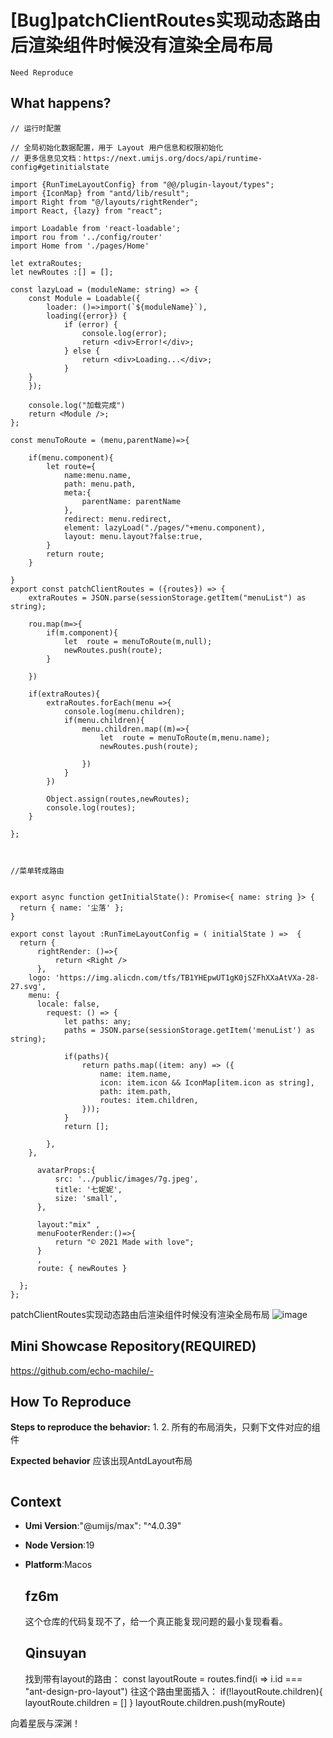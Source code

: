 # [Bug]patchClientRoutes实现动态路由后渲染组件时候没有渲染全局布局

`Need Reproduce`

## What happens?

```
// 运行时配置

// 全局初始化数据配置，用于 Layout 用户信息和权限初始化
// 更多信息见文档：https://next.umijs.org/docs/api/runtime-config#getinitialstate

import {RunTimeLayoutConfig} from "@@/plugin-layout/types";
import {IconMap} from "antd/lib/result";
import Right from "@/layouts/rightRender";
import React, {lazy} from "react";

import Loadable from 'react-loadable';
import rou from '../config/router'
import Home from './pages/Home'

let extraRoutes;
let newRoutes :[] = [];

const lazyLoad = (moduleName: string) => {
    const Module = Loadable({
        loader: ()=>import(`${moduleName}`),
        loading({error}) {
            if (error) {
                console.log(error);
                return <div>Error!</div>;
            } else {
                return <div>Loading...</div>;
            }
    }
    });

    console.log("加载完成")
    return <Module />;
};

const menuToRoute = (menu,parentName)=>{

    if(menu.component){
        let route={
            name:menu.name,
            path: menu.path,
            meta:{
                parentName: parentName
            },
            redirect: menu.redirect,
            element: lazyLoad("./pages/"+menu.component),
            layout: menu.layout?false:true,
        }
        return route;
    }

}
export const patchClientRoutes = ({routes}) => {
    extraRoutes = JSON.parse(sessionStorage.getItem("menuList") as string);

    rou.map(m=>{
        if(m.component){
            let  route = menuToRoute(m,null);
            newRoutes.push(route);
        }

    })

    if(extraRoutes){
        extraRoutes.forEach(menu =>{
            console.log(menu.children);
            if(menu.children){
                menu.children.map((m)=>{
                    let  route = menuToRoute(m,menu.name);
                    newRoutes.push(route);

                })
            }
        })

        Object.assign(routes,newRoutes);
        console.log(routes);
    }

};



//菜单转成路由


export async function getInitialState(): Promise<{ name: string }> {
  return { name: '尘落' };
}

export const layout :RunTimeLayoutConfig = ( initialState ) =>  {
  return {
      rightRender: ()=>{
          return <Right />
      },
    logo: 'https://img.alicdn.com/tfs/TB1YHEpwUT1gK0jSZFhXXaAtVXa-28-27.svg',
    menu: {
      locale: false,
        request: () => {
            let paths: any;
            paths = JSON.parse(sessionStorage.getItem('menuList') as string);

            if(paths){
                return paths.map((item: any) => ({
                    name: item.name,
                    icon: item.icon && IconMap[item.icon as string],
                    path: item.path,
                    routes: item.children,
                }));
            }
            return [];

        },
    },

      avatarProps:{
          src: '../public/images/7g.jpeg',
          title: '七妮妮',
          size: 'small',
      },

      layout:"mix" ,
      menuFooterRender:()=>{
          return "© 2021 Made with love";
      }
      ,
      route: { newRoutes }

  };
};
```

patchClientRoutes实现动态路由后渲染组件时候没有渲染全局布局
![image](https://user-images.githubusercontent.com/76896357/209425242-307ba58a-3ae9-4b2e-a822-7c9029deb67a.png)

## Mini Showcase Repository(REQUIRED)

https://github.com/echo-machile/-

## How To Reproduce

**Steps to reproduce the behavior:** 1. 2. 所有的布局消失，只剩下文件对应的组件

**Expected behavior**
应该出现AntdLayout布局

```

```

## Context

- **Umi Version**:"@umijs/max": "^4.0.39"
- **Node Version**:19
- **Platform**:Macos

  ## fz6m

  这个仓库的代码复现不了，给一个真正能复现问题的最小复现看看。

  ## Qinsuyan

  找到带有layout的路由：
  const layoutRoute = routes.find(i => i.id === "ant-design-pro-layout")
  往这个路由里面插入：
  if(!layoutRoute.children){
  layoutRoute.children = []
  }
  layoutRoute.children.push(myRoute)

向着星辰与深渊！
